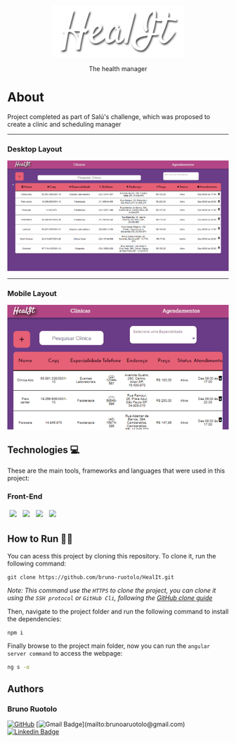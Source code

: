<br />
<div align="center">
    <img src="/.github/healit.png" alt="HealIt Logo" width="300">
    <p> The health manager
</div>

# About
Project completed as part of Salú's challenge, which was proposed to create a clinic and scheduling manager

<hr></hr>
<h3>Desktop Layout</h3> 
  <img src="/.github/healit.gif" />

<hr></hr>
<h3>Mobile Layout</h3> 
  <img src="/.github/healitmobile.gif" />

## Technologies 💻
These are the main tools, frameworks and languages that were used in this project:<br>

### Front-End
<div>
  <img style='margin: 5px;' src="https://img.shields.io/badge/html5-%23E34F26.svg?style=for-the-badge&logo=html5&logoColor=white"/>
  <img style='margin: 5px;' src="https://img.shields.io/badge/css3-%231572B6.svg?style=for-the-badge&logo=css3&logoColor=white"/>
 <img style='margin: 5px;' src="https://img.shields.io/badge/typescript-%233178C6.svg?&style=for-the-badge&logo=typescript&logoColor=white" />
  <img style='margin: 5px;' src="https://img.shields.io/badge/angular-%23DD0031.svg?style=for-the-badge&logo=angular&logoColor=white"/>

</div>

## How to Run 🏃‍♀️

You can acess this project by cloning this repository. To clone it, run the following command:

```git
git clone https://github.com/bruno-ruotolo/HealIt.git
```

_Note: This command use the `HTTPS` to clone the project, you can clone it using the `SSH protocol` or `GitHub Cli`, following the [GitHub clone guide](https://docs.github.com/pt/repositories/creating-and-managing-repositories/cloning-a-repository)_

Then, navigate to the project folder and run the following command to install the dependencies:

```git
npm i
```

Finally browse to the project main folder, now you can run the `angular server command` to access the webpage:

```cmd
ng s -o
```

## Authors
### Bruno Ruotolo

[![GitHub](https://img.shields.io/badge/-BrunoRuotolo-black?style=for-the-badge&logo=github&logoColor=white&link=https://github.com/bruno-ruotolo/)]([https://www.linkedin.com/in/bruno-amaral-ruotolo-295876186/](https://github.com/bruno-ruotolo/))
[![Gmail Badge](https://img.shields.io/badge/-brunoaruotolo@gmail.com-c14438?style=flat-square&logo=Gmail&logoColor=white&link=mailto:)](mailto:brunoaruotolo@gmail.com)
[![Linkedin Badge](https://img.shields.io/badge/-brunoamaralruotolo-blue?style=flat-square&logo=Linkedin&logoColor=white&link=https://www.linkedin.com/in/bruno-amaral-ruotolo-295876186/)](https://www.linkedin.com/in/bruno-amaral-ruotolo-295876186/)
